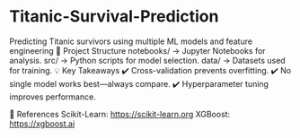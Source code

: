 # Titanic-Survival-Prediction
Predicting Titanic survivors using  multiple ML models and feature engineering
📂 Project Structure
notebooks/ → Jupyter Notebooks for analysis.
src/ → Python scripts for model selection.
data/ → Datasets used for training.
💡 Key Takeaways
✔️ Cross-validation prevents overfitting.
✔️ No single model works best—always compare.
✔️ Hyperparameter tuning improves performance.

📎 References
Scikit-Learn: https://scikit-learn.org
XGBoost: https://xgboost.ai
